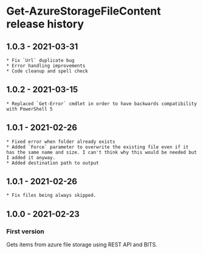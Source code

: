 # Get-AzureStorageFileContent release history

## 1.0.3 - 2021-03-31

    * Fix `Url` duplicate bug
    * Error handling improvements
    * Code cleanup and spell check

## 1.0.2 - 2021-03-15

    * Replaced `Get-Error` cmdlet in order to have backwards compatibility with PowerShell 5

## 1.0.1 - 2021-02-26

    * Fixed error when folder already exists
    * Added `Force` parameter to overwrite the existing file even if it has the same name and size. I can't think why this would be needed but I added it anyway.
    * Added destination path to output

## 1.0.1 - 2021-02-26

    * Fix files being always skipped.

## 1.0.0 - 2021-02-23

### First version

Gets items from azure file storage using REST API and BITS.

